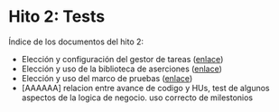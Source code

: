 # Hito 2: Tests

Índice de los documentos del hito 2:
- Elección y configuración del gestor de tareas ([enlace](gestorTareas.md))
- Elección y uso de la biblioteca de aserciones ([enlace](biblioAserciones.md))
- Elección y uso del marco de pruebas ([enlace](marcoPruebas.md))
- [AAAAAA] relacion entre avance de codigo y HUs, test de algunos aspectos de la logica de negocio.
		uso correcto de milestonios
